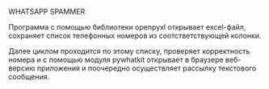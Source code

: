 WHATSAPP SPAMMER

Программа с помощью библиотеки openpyxl открывает excel-файл, сохраняет список телефонных номеров из соотстветствующей колонки.

Далее циклом проходится по этому списку, проверяет корректность номера и с помощью модуля pywhatkit открывает в браузере веб-версию приложения и поочередно осуществляет рассылку текстового сообщения.

